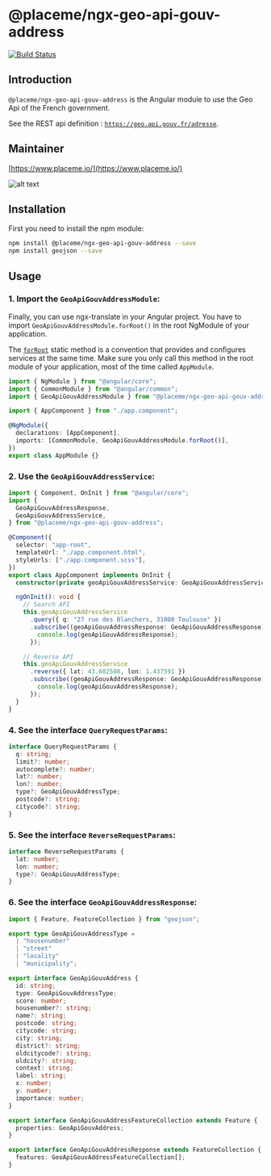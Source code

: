 # @placeme/ngx-geo-api-gouv-address

[![Build Status](https://travis-ci.com/PlaceMe-SAS/ngx-geo-api-gouv.svg?branch=master)](https://travis-ci.com/PlaceMe-SAS/ngx-geo-api-gouv)

## Introduction

`@placeme/ngx-geo-api-gouv-address` is the Angular module to use the Geo Api of the French government.

See the REST api definition : [`https://geo.api.gouv.fr/adresse`](https://geo.api.gouv.fr/adresse).

## Maintainer

[https://www.placeme.io/](https://www.placeme.io/)

![alt text](https://res.cloudinary.com/placeme/image/upload/v1539976689/logo/logo-violet.png)

## Installation

First you need to install the npm module:

```sh
npm install @placeme/ngx-geo-api-gouv-address --save
npm install geojson --save
```

## Usage

### 1. Import the `GeoApiGouvAddressModule`:

Finally, you can use ngx-translate in your Angular project. You have to import `GeoApiGouvAddressModule.forRoot()` in the root NgModule of your application.

The [`forRoot`](https://angular.io/api/router/RouterModule#forroot) static method is a convention that provides and configures services at the same time.
Make sure you only call this method in the root module of your application, most of the time called `AppModule`.

```ts
import { NgModule } from "@angular/core";
import { CommonModule } from "@angular/common";
import { GeoApiGouvAddressModule } from "@placeme/ngx-geo-api-gouv-address";

import { AppComponent } from "./app.component";

@NgModule({
  declarations: [AppComponent],
  imports: [CommonModule, GeoApiGouvAddressModule.forRoot()],
})
export class AppModule {}
```

### 2. Use the `GeoApiGouvAddressService`:

```ts
import { Component, OnInit } from "@angular/core";
import {
  GeoApiGouvAddressResponse,
  GeoApiGouvAddressService,
} from "@placeme/ngx-geo-api-gouv-address";

@Component({
  selector: "app-root",
  templateUrl: "./app.component.html",
  styleUrls: ["./app.component.scss"],
})
export class AppComponent implements OnInit {
  constructor(private geoApiGouvAddressService: GeoApiGouvAddressService) {}

  ngOnInit(): void {
    // Search API
    this.geoApiGouvAddressService
      .query({ q: "27 rue des Blanchers, 31000 Toulouse" })
      .subscribe((geoApiGouvAddressResponse: GeoApiGouvAddressResponse) => {
        console.log(geoApiGouvAddressResponse);
      });

    // Reverse API
    this.geoApiGouvAddressService
      .reverse({ lat: 43.602508, lon: 1.437591 })
      .subscribe((geoApiGouvAddressResponse: GeoApiGouvAddressResponse) => {
        console.log(geoApiGouvAddressResponse);
      });
  }
}
```

### 4. See the interface `QueryRequestParams`:

```ts
interface QueryRequestParams {
  q: string;
  limit?: number;
  autocomplete?: number;
  lat?: number;
  lon?: number;
  type?: GeoApiGouvAddressType;
  postcode?: string;
  citycode?: string;
}
```

### 5. See the interface `ReverseRequestParams`:

```ts
interface ReverseRequestParams {
  lat: number;
  lon: number;
  type?: GeoApiGouvAddressType;
}
```

### 6. See the interface `GeoApiGouvAddressResponse`:

```ts
import { Feature, FeatureCollection } from "geojson";

export type GeoApiGouvAddressType =
  | "housenumber"
  | "street"
  | "locality"
  | "municipality";

export interface GeoApiGouvAddress {
  id: string;
  type: GeoApiGouvAddressType;
  score: number;
  housenumber?: string;
  name?: string;
  postcode: string;
  citycode: string;
  city: string;
  district?: string;
  oldcitycode?: string;
  oldcity?: string;
  context: string;
  label: string;
  x: number;
  y: number;
  importance: number;
}

export interface GeoApiGouvAddressFeatureCollection extends Feature {
  properties: GeoApiGouvAddress;
}

export interface GeoApiGouvAddressResponse extends FeatureCollection {
  features: GeoApiGouvAddressFeatureCollection[];
}
```

